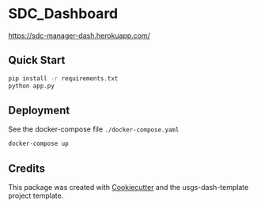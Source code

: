 # SDC_Dashboard
https://sdc-manager-dash.herokuapp.com/

## Quick Start

```sh
pip install -r requirements.txt
python app.py
```

## Deployment

See the docker-compose file `./docker-compose.yaml`

```sh
docker-compose up
```

## Credits

This package was created with [Cookiecutter](https://github.com/audreyr/cookiecutter) and the usgs-dash-template project template.
